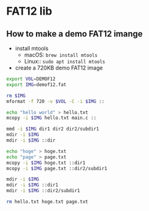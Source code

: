 # FAT12 lib

## How to make a demo FAT12 imange

* install mtools
  * macOS: `brew install mtools`
  * Linux:: `sudo apt install mtools`
* create a 720KB demo FAT12 image

```sh
export VOL=DEMOF12
export IMG=demof12.fat

rm $IMG
mformat -f 720 -v $VOL -C -i $IMG ::

echo "hello world" > hello.txt
mcopy -i $IMG hello.txt main.c ::

mmd -i $IMG dir1 dir2 dir2/subdir1
mdir -i $IMG
mdir -i $IMG ::dir

echo "hoge" > hoge.txt
echo "page" > page.txt
mcopy -i $IMG hoge.txt ::dir1
mcopy -i $IMG page.txt ::dir2/subdir1

mdir -i $IMG
mdir -i $IMG ::dir1
mdir -i $IMG ::dir2/subdir1

rm hello.txt hoge.txt page.txt
```
